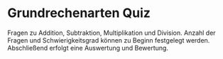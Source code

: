 # Grundrechenarten Quiz

Fragen zu Addition, Subtraktion, Multiplikation und Division. Anzahl der Fragen und Schwierigkeitsgrad können zu Beginn festgelegt werden. Abschließend erfolgt eine Auswertung und Bewertung. 
